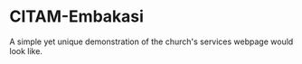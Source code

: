 # CITAM-Embakasi
A simple yet unique demonstration of the church's services webpage would look like.

